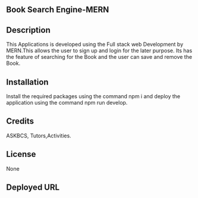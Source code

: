 ## Book Search Engine-MERN

## Description
This Applications is developed using the Full stack web Development by MERN.This allows the user to sign up and login for the later purpose. Its has the feature of searching for the Book and the user can save and remove the Book.

## Installation
Install the required packages using the command npm i and deploy the application using the command npm run develop.

## Credits
ASKBCS, Tutors,Activities.

## License
None

## Deployed URL


